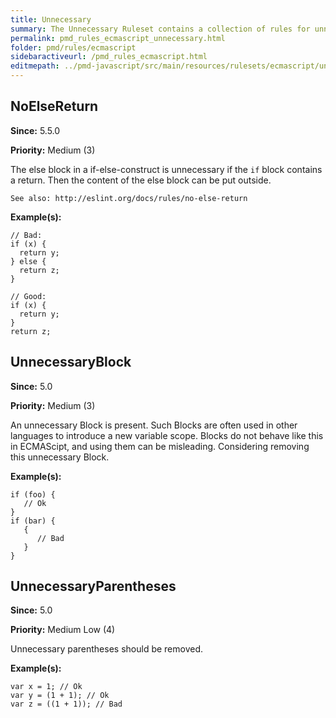 ```yaml
---
title: Unnecessary
summary: The Unnecessary Ruleset contains a collection of rules for unnecessary code.
permalink: pmd_rules_ecmascript_unnecessary.html
folder: pmd/rules/ecmascript
sidebaractiveurl: /pmd_rules_ecmascript.html
editmepath: ../pmd-javascript/src/main/resources/rulesets/ecmascript/unnecessary.xml
---
```

## NoElseReturn
**Since:** 5.5.0

**Priority:** Medium (3)

The else block in a if-else-construct is unnecessary if the `if` block contains a return.
    Then the content of the else block can be put outside.
    
    See also: http://eslint.org/docs/rules/no-else-return

**Example(s):**
```
// Bad:
if (x) {
  return y;
} else {
  return z;
}

// Good:
if (x) {
  return y;
}
return z;
```

## UnnecessaryBlock
**Since:** 5.0

**Priority:** Medium (3)

An unnecessary Block is present.  Such Blocks are often used in other languages to
    introduce a new variable scope.  Blocks do not behave like this in ECMAScipt, and using them can
    be misleading.  Considering removing this unnecessary Block.

**Example(s):**
```
if (foo) {
   // Ok
}
if (bar) {
   {
      // Bad
   }
}
```

## UnnecessaryParentheses
**Since:** 5.0

**Priority:** Medium Low (4)

Unnecessary parentheses should be removed.

**Example(s):**
```
var x = 1; // Ok
var y = (1 + 1); // Ok
var z = ((1 + 1)); // Bad
```

